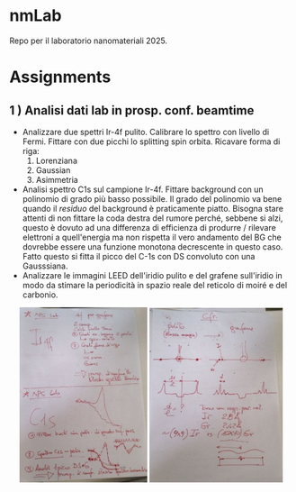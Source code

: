 # nmLab
 Repo per il laboratorio nanomateriali 2025.

# Assignments
## 1 ) Analisi dati lab in prosp. conf. beamtime 
-  Analizzare due spettri Ir-4f pulito. Calibrare lo spettro con livello di Fermi. Fittare con due picchi lo splitting spin orbita. 
Ricavare forma di riga: 
    1. Lorenziana
    2. Gaussian
    3. Asimmetria
- Analisi spettro C1s sul campione Ir-4f. Fittare background con un polinomio di grado più basso possibile. Il grado del polinomio va bene quando il *residuo* del background è praticamente piatto.
Bisogna stare attenti di non fittare la coda destra del rumore perché, sebbene si alzi, questo è dovuto ad una differenza di efficienza di produrre / rilevare elettroni a quell'energia ma non rispetta il vero andamento del BG che dovrebbe essere una funzione monotona decrescente in questo caso.
Fatto questo si fitta il picco del C-1s con DS convoluto con una Gausssiana. 
- Analizzare le immagini LEED dell'iridio pulito e del grafene sull'iridio in modo da stimare la periodicità in spazio reale del reticolo di moiré e del carbonio. 

<div align="center">
  <img src="assignments/1.1.jpg" style="width:45%;">
  <img src="assignments/1.2.jpg" style="width:47%;">
</div>




